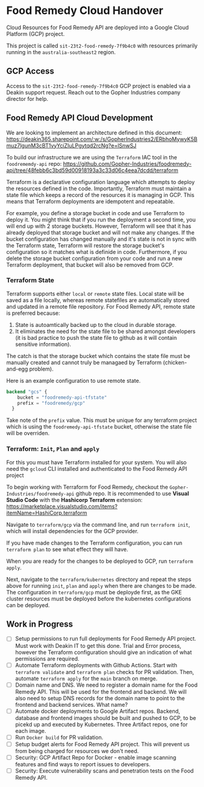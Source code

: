 # Food Remedy Cloud Handover

Cloud Resources for Food Remedy API are deployed into a Google Cloud Platform (GCP) project. 

This project is called `sit-23t2-food-remedy-7f9b4c0` with resources primarily running in the `australia-southeast2` region.

## GCP Access

Access to the `sit-23t2-food-remedy-7f9b4c0` GCP project is enabled via a Deakin support request. Reach out to the Gopher Industries company director for help.

## Food Remedy API Cloud Development

We are looking to implement an architecture defined in this document: https://deakin365.sharepoint.com/:w:/s/GopherIndustries2/ERbhoMywyK5Bmuz7lgunM3cBT1vyYciZIuLPgytqd2rcNg?e=lSnwSJ

To build our infrastructure we are using the `Terraform` IAC tool in the `foodrememdy-api` repo: https://github.com/Gopher-Industries/foodremedy-api/tree/48febb6c3bd59d00918193a3c33d06c4eea7dcdd/terraform

Terraform is a declarative configuration language which attempts to deploy the resources defined in the code. Importantly, Terraform must maintain a state file which keeps a record of the resources it is managing in GCP. This means that Terraform deployments are idempotent and repeatable. 

For example, you define a storage bucket in code and use Terraform to deploy it. You might think that if you run the deployment a second time, you will end up with 2 storage buckets. However, Terraform will see that it has already deployed that storage bucket and will not make any changes. If the bucket configuration has changed manually and it's state is not in sync with the Terraform state, Terraform will restore the storage bucket's configuration so it matches what is definide in code. Furthermore, if you delete the storage bucket configuration from your code and run a new Terraform deployment, that bucket will also be removed from GCP. 

### Terraform State

Terraform supports either `local` or `remote` state files. Local state will be saved as a file locally, whereas remote statefiles are automatically stored and updated in a remote file repository. For Food Remedy API, remote state is preferred because:

1. State is autoamtically backed up to the cloud in durable storage.
2. It eliminates the need for the state file to be shared amongst developers (it is bad practice to push the state file to github as it will contain sensitive information).

The catch is that the storage bucket which contains the state file must be manually created and cannot truly be managaed by Terraform (chicken-and-egg problem).

Here is an example configuration to use remote state.

```terraform
backend "gcs" {
    bucket = "foodremedy-api-tfstate"
    prefix = "foodremedy/gcp"
  }
```

Take note of the `prefix` value. This must be unique for any terraform project which is using the `foodremedy-api-tfstate` bucket, otherwise the state file will be overriden. 


### Terraform: `Init`, `Plan` and `apply`

For this you must have Terraform installed for your system. You will also need the `gcloud` CLI installed and authenticated to the Food Remedy API project

To begin working with Terraform for Food Remedy, checkout the `Gopher-Industries/foodremedy-api` github repo. It is recommended to use **Visual Studio Code** with the **Hashicorp Terraform** extension: https://marketplace.visualstudio.com/items?itemName=HashiCorp.terraform

Navigate to `terraform/gcp` via the command line, and run `terraform init`, which will install dependencies for the GCP provider.

If you have made changes to the Terraform configuration, you can run `terraform plan` to see what effect they will have. 

When you are ready for the changes to be deployed to GCP, run `terraform apply`.

Next, navigate to the `terraform/kubernetes` directory and repeat the steps above for running `init`, `plan` and `apply` when there are changes to be made. The configuration in `terraform/gcp` must be deployde first, as the GKE cluster resources must be deployed before the kubernetes configurations can be deployed.

## Work in Progress

- [ ] Setup permissions to run full deployments for Food Remedy API project. Must work with Deakin IT to get this done. Trial and Error process, however the Terraform configuration should give an indication of what permissions are required.
- [ ] Automate Terraform deployments with Github Actions. Start with `terraform validate` and `terraform plan` checks for PR validation. Then, automate `terraform apply` for the `main` branch on merge.
- [ ] Domain name and DNS. We need to register a domain name for the Food Remedy API. This will be used for the frontend and backend. We will also need to setup DNS records for the domain name to point to the frontend and backend services. What name?
- [ ] Automate docker deployments to Google Artifact repos. Backend, database and frontend images should be built and pushed to GCP, to be picekd up and executed by Kubernetes. Three Artifact repos, one for each image.
- [ ] Run `Docker build` for PR validation.
- [ ] Setup budget alerts for Food Remedy API project. This will prevent us from being charged for resources we don't need.
- [ ] Security: GCP Artifact Repo for Docker - enable image scanning features and find ways to report issues to developers.
- [ ] Security: Execute vulnerability scans and penetration tests on the Food Remedy API.
